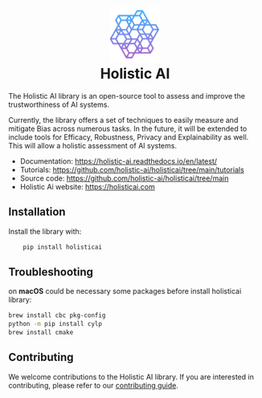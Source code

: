 <h1 align="center">
<img src="docs/holistic_ai.png" width="100">
<br>Holistic AI
</h1>

The Holistic AI library is an open-source tool to assess and improve the trustworthiness of AI systems.  

Currently, the library offers a set of techniques to easily measure and mitigate Bias across numerous tasks. In the future, it will be extended to include tools for Efficacy, Robustness, Privacy and Explainability as well. This will allow a holistic assessment of AI systems.  

- Documentation: https://holistic-ai.readthedocs.io/en/latest/
- Tutorials: https://github.com/holistic-ai/holisticai/tree/main/tutorials
- Source code: https://github.com/holistic-ai/holisticai/tree/main
- Holistic Ai website: https://holisticai.com

## Installation

Install the library with:
```bash
    pip install holisticai
```

## Troubleshooting
on **macOS** could be necessary some packages before install holisticai library:
```bash
brew install cbc pkg-config
python -m pip install cylp
brew install cmake
```

## Contributing

We welcome contributions to the Holistic AI library. If you are interested in contributing, please refer to our [contributing guide](CONTRIBUTING.md).
